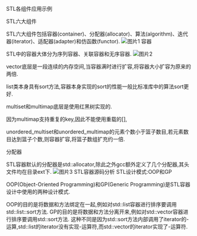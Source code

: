 STL各组件应用示例

STL六大组件

STL六大组件包括容器(container)、分配器(allocator)、算法(algorithm)、迭代器(iterator)、适配器(adapter)和仿函数(functor).
![图片1](https://user-images.githubusercontent.com/72439295/116250544-64a3e280-a7a0-11eb-962a-1be401ad4c67.png)
容器

STL中的容器大体分为序列容器、关联容器和无序容器.
![图片2](https://user-images.githubusercontent.com/72439295/116250928-c5331f80-a7a0-11eb-8d46-1e50aac50bb7.png)

vector底层是一段连续的内存空间,当容器满时进行扩容,将容器大小扩容为原来的两倍.

list类本身具有sort方法,容器本身实现的sort的性能一般比标准库中的算法sort更好.

multiset和multimap底层是使用红黑树实现的.

因为multimap支持重复的key,因此不能使用重载的[],

unordered_multiset和unordered_multimap的元素个数小于篮子数目,若元素数目达到篮子个数,则容器扩容,将篮子数组扩充约一倍.

分配器

STL容器默认的分配器是std::allocator,除此之外gcc额外定义了几个分配器,其头文件均在目录ext下.
![图片3](https://user-images.githubusercontent.com/72439295/116251663-73d76000-a7a1-11eb-910e-025e9b59010d.png)
STL容器源码分析
STL设计模式:OOP和GP

OOP(Object-Oriented Programming)和GP(Generic Programming)是STL容器设计中使用的两种设计模式.

OOP的目的是将数据和方法绑定在一起,例如对std::list容器进行排序要调用std::list::sort方法.
GP的目的是将数据和方法分离开来,例如对std::vector容器进行排序要调用std::sort方法.
这种不同是因为std::sort方法内部调用了iterator的-运算,std::list的iterator没有实现-运算符,而std::vector的iterator实现了-运算符.
